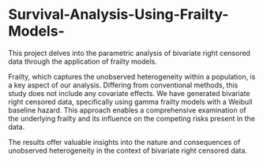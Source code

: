 # Survival-Analysis-Using-Frailty-Models-

This project delves into the parametric analysis of bivariate right censored data through
the application of frailty models. 

Frailty, which captures the unobserved heterogeneity within a population, is a key aspect of our analysis. 
Differing from conventional methods, this study does not include any covariate effects. 
We have generated bivariate right censored data, specifically using gamma frailty models with a Weibull baseline hazard.
This approach enables a comprehensive examination of the underlying frailty and its influence
on the competing risks present in the data. 

The results offer valuable insights into the nature and consequences of unobserved heterogeneity in the 
context of bivariate right censored data.
